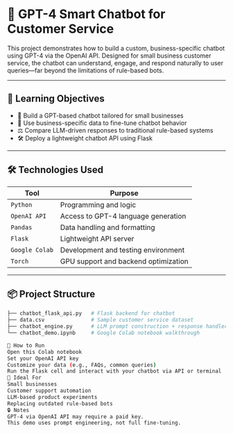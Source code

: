 # 🤖 GPT-4 Smart Chatbot for Customer Service

This project demonstrates how to build a custom, business-specific chatbot using GPT-4 via the OpenAI API. Designed for small business customer service, the chatbot can understand, engage, and respond naturally to user queries—far beyond the limitations of rule-based bots.

---

## 🎯 Learning Objectives

- 💬 Build a GPT-based chatbot tailored for small businesses
- 📄 Use business-specific data to fine-tune chatbot behavior
- ⚖️ Compare LLM-driven responses to traditional rule-based systems
- 🛠️ Deploy a lightweight chatbot API using Flask

---

## 🛠️ Technologies Used

| Tool         | Purpose                                  |
|--------------|------------------------------------------|
| `Python`     | Programming and logic                    |
| `OpenAI API` | Access to GPT-4 language generation      |
| `Pandas`     | Data handling and formatting             |
| `Flask`      | Lightweight API server                   |
| `Google Colab` | Development and testing environment   |
| `Torch`      | GPU support and backend optimization     |

---

## 📦 Project Structure

```bash
├── chatbot_flask_api.py   # Flask backend for chatbot
├── data.csv               # Sample customer service dataset
├── chatbot_engine.py      # LLM prompt construction + response handler
└── chatbot_demo.ipynb     # Google Colab notebook walkthrough

🚀 How to Run
Open this Colab notebook
Set your OpenAI API key
Customize your data (e.g., FAQs, common queries)
Run the Flask cell and interact with your chatbot via API or terminal
🧠 Ideal For
Small businesses
Customer support automation
LLM-based product experiments
Replacing outdated rule-based bots
🔒 Notes
GPT-4 via OpenAI API may require a paid key.
This demo uses prompt engineering, not full fine-tuning.
